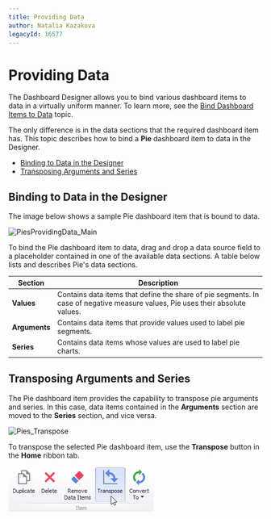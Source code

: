 ```yaml
---
title: Providing Data
author: Natalia Kazakova
legacyId: 16577
---
```

# Providing Data
The Dashboard Designer allows you to bind various dashboard items to data in a virtually uniform manner. To learn more, see the [Bind Dashboard Items to Data](../../bind-dashboard-items-to-data.md) topic.

The only difference is in the data sections that the required dashboard item has. This topic describes how to bind a **Pie** dashboard item to data in the Designer.
* [Binding to Data in the Designer](#bindingdesigner)
* [Transposing Arguments and Series](#transposing)

## <a name="bindingdesigner"/>Binding to Data in the Designer
The image below shows a sample Pie dashboard item that is bound to data.

![PiesProvidingData_Main](../../../../images/img117701.png)

To bind the Pie dashboard item to data, drag and drop a data source field to a placeholder contained in one of the available data sections. A table below lists and describes Pie's data sections.

| Section | Description |
|---|---|
| **Values** | Contains data items that define the share of pie segments. In case of negative measure values, Pie uses their absolute values. |
| **Arguments** | Contains data items that provide values used to label pie segments. |
| **Series** | Contains data items whose values are used to label pie charts. |

## <a name="transposing"/>Transposing Arguments and Series
The Pie dashboard item provides the capability to transpose pie arguments and series. In this case, data items contained in the **Arguments** section are moved to the **Series** section, and vice versa.

![Pies_Transpose](../../../../images/img126584.png)

To transpose the selected Pie dashboard item, use the **Transpose** button in the **Home** ribbon tab.

![TransposeButton_Ribbon](../../../../images/img23683.png)